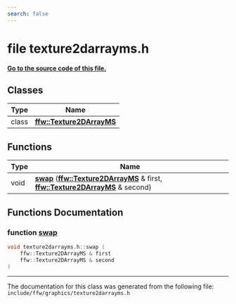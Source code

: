 ```yaml
---
search: false
---
```


# file texture2darrayms.h

**[Go to the source code of this file.](texture2darrayms_8h_source.md)**
## Classes

|Type|Name|
|-----|-----|
|class|[**ffw::Texture2DArrayMS**](classffw_1_1_texture2_d_array_m_s.md)|


## Functions

|Type|Name|
|-----|-----|
|void|[**swap**](texture2darrayms_8h.md#1aea353ba20455577f69b4eacaf435fd77) (**[ffw::Texture2DArrayMS](classffw_1_1_texture2_d_array_m_s.md)** & first, **[ffw::Texture2DArrayMS](classffw_1_1_texture2_d_array_m_s.md)** & second) |


## Functions Documentation

### function <a id="1aea353ba20455577f69b4eacaf435fd77" href="#1aea353ba20455577f69b4eacaf435fd77">swap</a>

```cpp
void texture2darrayms.h::swap (
    ffw::Texture2DArrayMS & first
    ffw::Texture2DArrayMS & second
)
```





----------------------------------------
The documentation for this class was generated from the following file: `include/ffw/graphics/texture2darrayms.h`

